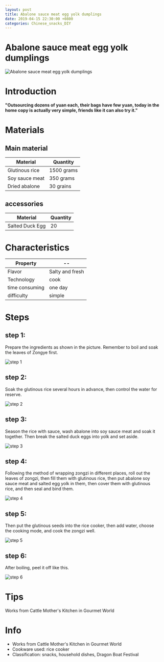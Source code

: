 ```yaml
---
layout: post
title: Abalone sauce meat egg yolk dumplings
date: 2019-04-15 22:30:00 +0800
categories: Chinese_snacks_DIY
---
```


# Abalone sauce meat egg yolk dumplings

![Abalone sauce meat egg yolk dumplings]({{site.baseurl}}/img/402832/402832.jpg)

# Introduction

**"Outsourcing dozens of yuan each, their bags have few yuan, today in the home copy is actually very simple, friends like it can also try it."**

# Materials


## Main material

Material|Quantity
--|--
Glutinous rice|1500 grams
Soy sauce meat|350 grams
Dried abalone|30 grains

## accessories

Material|Quantity
--|--
Salted Duck Egg|20

# Characteristics

Property|--
--|--
Flavor|Salty and fresh
Technology|cook
time consuming|one day
difficulty|simple

# Steps

## step 1:

Prepare the ingredients as shown in the picture. Remember to boil and soak the leaves of Zongye first.

![step 1]({{site.baseurl}}/img/402832/1.jpg)

## step 2:

Soak the glutinous rice several hours in advance, then control the water for reserve.

![step 2]({{site.baseurl}}/img/402832/2.jpg)

## step 3:

Season the rice with sauce, wash abalone into soy sauce meat and soak it together. Then break the salted duck eggs into yolk and set aside.

![step 3]({{site.baseurl}}/img/402832/3.jpg)

## step 4:

Following the method of wrapping zongzi in different places, roll out the leaves of zongzi, then fill them with glutinous rice, then put abalone soy sauce meat and salted egg yolk in them, then cover them with glutinous rice, and then seal and bind them.

![step 4]({{site.baseurl}}/img/402832/4.jpg)

## step 5:

Then put the glutinous seeds into the rice cooker, then add water, choose the cooking mode, and cook the zongzi well.

![step 5]({{site.baseurl}}/img/402832/5.jpg)

## step 6:

After boiling, peel it off like this.

![step 6]({{site.baseurl}}/img/402832/6.jpg)

# Tips

Works from Cattle Mother's Kitchen in Gourmet World

# Info

- Works from Cattle Mother's Kitchen in Gourmet World
- Cookware used: rice cooker
- Classification: snacks, household dishes, Dragon Boat Festival